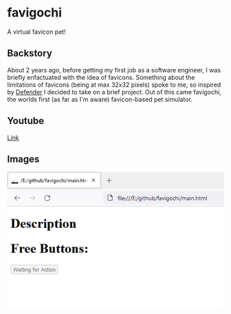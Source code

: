 # favigochi
A virtual favicon pet!

## Backstory
About 2 years ago, before getting my first job as a software engineer, I was briefly enfactuated with the idea of favicons.
Something about the limitations of favicons (being at max 32x32 pixels) spoke to me, so inspired by [Defender](http://www.p01.org/defender_of_the_favicon/) I decided to take on a brief project.
Out of this came favigochi, the worlds first (as far as I'm aware) favicon-based pet simulator.

## Youtube
[Link](https://youtu.be/7P5w79yHWn4)
## Images
![](https://raw.githubusercontent.com/BryceStansfield/favigochi/master/Gameplay%20Images/StartOfGame.PNG)

